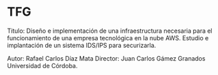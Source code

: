 # TFG
Titulo: Diseño e implementación de una infraestructura necesaria para el funcionamiento de una empresa tecnológica en la nube AWS. Estudio e implantación de un sistema IDS/IPS para securizarla.


Autor: Rafael Carlos Díaz Mata
Director: Juan Carlos Gámez Granados
Universidad de Córdoba.

